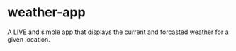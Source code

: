 # weather-app
A [LIVE](https://alexmayberry.github.io/weather-app/) and simple app that displays the current and forcasted weather for a given location.
